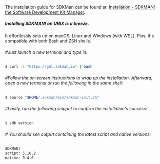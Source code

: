 The installation guide for SDKMan can be found at: [Installation - SDKMAN! the Software Development Kit Manager](https://sdkman.io/install).

##### Installing SDKMAN! on UNIX is a breeze. 

It effortlessly sets up on macOS, Linux and Windows (with WSL). Plus, it's compatible with both Bash and ZSH shells.

###### #Just launch a new terminal and type in:

```bash
$ curl -s "https://get.sdkman.io" | bash
```

###### #Follow the on-screen instructions to wrap up the installation. Afterward, open a new terminal or run the following in the same shell:

```bash
$ source "$HOME/.sdkman/bin/sdkman-init.sh"
```

###### #Lastly, run the following snippet to confirm the installation's success:

```bash
$ sdk version
```

###### # You should see output containing the latest script and native versions:

```bash
SDKMAN!
script: 5.18.2
native: 0.4.6
```